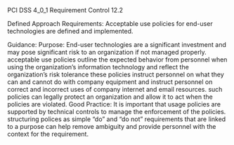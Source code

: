 PCI DSS 4_0_1 Requirement Control 12.2

Defined Approach Requirements:
Acceptable use policies for end-user technologies are defined and implemented.

Guidance:
Purpose: End-user technologies are a significant investment and may pose significant risk to an organization if not managed properly. acceptable use policies outline the expected behavior from personnel when using the organization’s information technology and reflect the organization’s risk tolerance these policies instruct personnel on what they can and cannot do with company equipment and instruct personnel on correct and incorrect uses of company internet and email resources. such policies can legally protect an organization and allow it to act when the policies are violated. Good Practice: It is important that usage policies are supported by technical controls to manage the enforcement of the policies. structuring polices as simple “do” and “do not” requirements that are linked to a purpose can help remove ambiguity and provide personnel with the context for the requirement.